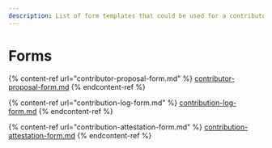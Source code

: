 ```yaml
---
description: List of form templates that could be used for a contributor funding experiment
---
```


# Forms

{% content-ref url="contributor-proposal-form.md" %}
[contributor-proposal-form.md](contributor-proposal-form.md)
{% endcontent-ref %}

{% content-ref url="contribution-log-form.md" %}
[contribution-log-form.md](contribution-log-form.md)
{% endcontent-ref %}

{% content-ref url="contribution-attestation-form.md" %}
[contribution-attestation-form.md](contribution-attestation-form.md)
{% endcontent-ref %}
